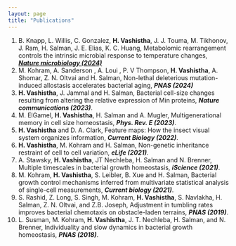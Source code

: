 ```yaml
---
layout: page
title: "Publications"
---
```


1. B. Knapp, L. Willis, C. Gonzalez, **H. Vashistha**, J. J. Touma, M. Tikhonov, J. Ram, H. Salman, J. E. Elias, K. C. Huang, Metabolomic rearrangement controls the intrinsic microbial response to temperature changes,  [***Nature microbiology (2024)***](https://www.biorxiv.org/content/10.1101/2023.07.22.550177v2)
2. M. Kohram, A. Sanderson , A. Loui , P. V Thompson, **H. Vashistha**, A. Shomar, Z. N. Oltvai and H. Salman, Non-lethal deleterious mutation-induced allostasis accelerates bacterial aging,  ***PNAS (2024)***
3. **H. Vashistha**, J. Jammal and H. Salman,  Bacterial cell-size changes resulting from altering the relative expression of Min proteins,  ***Nature communications (2023)***.
4. M. ElGamel, **H. Vashistha**, H. Salman and A. Mugler, Multigenerational memory in cell size homeostasis,  ***Phys. Rev. E (2023)***.
5. **H. Vashistha** and D. A. Clark, Feature maps: How the insect visual system organizes information,  ***Current Biology (2022)***.
6. **H. Vashistha**, M. Kohram and H. Salman, Non-genetic inheritance restraint of cell to cell variation,  ***eLife (2021)***.
7. A. Stawsky, **H. Vashistha**, JT Nechleba, H. Salman and N. Brenner, Multiple timescales in bacterial growth homeostasis,  ***iScience (2021)***.
8. M. Kohram, **H. Vashistha**, S. Leibler, B. Xue and H. Salman, Bacterial growth control mechanisms inferred from multivariate statistical analysis of single-cell measurements,  ***Current biology (2021)***.
9. S. Rashid, Z. Long, S. Singh, M. Kohram, **H. Vashistha**, S. Navlakha, H. Salman, Z. N. Oltvai, and Z.B. Joseph, Adjustment in tumbling rates improves bacterial chemotaxis on obstacle-laden terrains,  ***PNAS (2019)***.
10. L. Susman, M. Kohram, **H. Vashistha**, J. T. Nechleba, H. Salman, and N. Brenner, Individuality and slow dynamics in bacterial growth homeostasis,  ***PNAS (2018)***.
